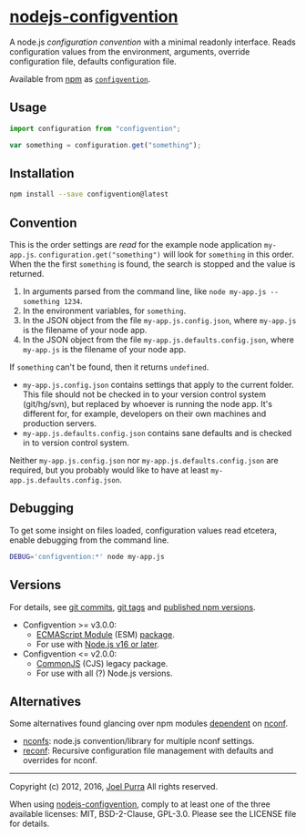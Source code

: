 # [nodejs-configvention](https://joelpurra.com/projects/nodejs-configvention/)

A node.js _configuration convention_ with a minimal readonly interface. Reads configuration values from the environment, arguments, override configuration file, defaults configuration file.

Available from [npm](https://www.npmjs.com/) as [`configvention`](https://www.npmjs.com/package/configvention).

## Usage

```javascript
import configuration from "configvention";

var something = configuration.get("something");
```

## Installation

```bash
npm install --save configvention@latest
```

## Convention

This is the order settings are _read_ for the example node application `my-app.js`. `configuration.get("something")` will look for `something` in this order. When the the first `something` is found, the search is stopped and the value is returned.

1. In arguments parsed from the command line, like `node my-app.js --something 1234`.
1. In the environment variables, for `something`.
1. In the JSON object from the file `my-app.js.config.json`, where `my-app.js` is the filename of your node app.
1. In the JSON object from the file `my-app.js.defaults.config.json`, where `my-app.js` is the filename of your node app.

If `something` can't be found, then it returns `undefined`.

- `my-app.js.config.json` contains settings that apply to the current folder. This file should not be checked in to your version control system (git/hg/svn), but replaced by whoever is running the node app. It's different for, for example, developers on their own machines and production servers.
- `my-app.js.defaults.config.json` contains sane defaults and is checked in to version control system.

Neither `my-app.js.config.json` nor `my-app.js.defaults.config.json` are required, but you probably would like to have at least `my-app.js.defaults.config.json`.

## Debugging

To get some insight on files loaded, configuration values read etcetera, enable debugging from the command line.

```bash
DEBUG='configvention:*' node my-app.js
```

## Versions

For details, see [git commits](https://github.com/joelpurra/nodejs-configvention/commits), [git tags](https://github.com/joelpurra/nodejs-configvention/tags) and [published npm versions](https://www.npmjs.com/package/configvention?activeTab=versions).

- Configvention >= v3.0.0:
  - [ECMAScript Module](https://nodejs.org/dist/latest/docs/api/esm.html) (ESM) [package](https://nodejs.org/dist/latest/docs/api/packages.html).
  - For use with [Node.js v16 or later](https://github.com/nodejs/release).
- Configvention <= v2.0.0:
  - [CommonJS](https://nodejs.org/dist/latest/docs/api/modules.html) (CJS) legacy package.
  - For use with all (?) Node.js versions.

## Alternatives

Some alternatives found glancing over npm modules [dependent](https://npmjs.org/browse/depended/nconf) on [nconf](https://npmjs.org/package/nconf).

- [nconfs](https://npmjs.org/package/nconfs): node.js convention/library for multiple nconf settings.
- [reconf](https://npmjs.org/package/reconf): Recursive configuration file management with defaults and overrides for nconf.

---

Copyright (c) 2012, 2016, [Joel Purra](https://joelpurra.com/)
All rights reserved.

When using [nodejs-configvention](https://joelpurra.com/projects/nodejs-configvention/), comply to at least one of the three available licenses: MIT, BSD-2-Clause, GPL-3.0.
Please see the LICENSE file for details.
